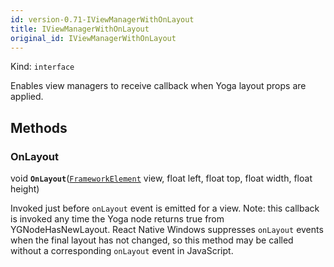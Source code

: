 ```yaml
---
id: version-0.71-IViewManagerWithOnLayout
title: IViewManagerWithOnLayout
original_id: IViewManagerWithOnLayout
---
```


Kind: `interface`



Enables view managers to receive callback when Yoga layout props are applied. 



## Methods
### OnLayout
void **`OnLayout`**([`FrameworkElement`](https://docs.microsoft.com/uwp/api/Windows.UI.Xaml.FrameworkElement) view, float left, float top, float width, float height)

Invoked just before `onLayout` event is emitted for a view. Note: this callback is invoked any time the Yoga node returns true from YGNodeHasNewLayout. React Native Windows suppresses `onLayout` events when the final layout has not changed, so this method may be called without a corresponding `onLayout` event in JavaScript.




